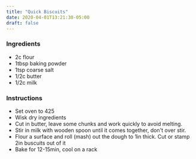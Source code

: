 ```yaml
---
title: "Quick Biscuits"
date: 2020-04-01T13:21:30-05:00
draft: false
---
```


### Ingredients

- 2c flour
- 1tbsp baking powder
- 1tsp coarse salt
- 1/2c butter
- 1/2c milk

### Instructions

- Set oven to 425
- Wisk dry ingredients
- Cut in butter, leave some chunks and work quickly to avoid melting. 
- Stir in milk with wooden spoon until it comes together, don't over stir. 
- Flour a surface and roll (mash) out the dough to 1in thick. Cut or stamp 2in buscuits out of it
- Bake for 12-15min, cool on a rack
